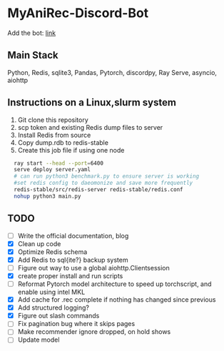 # MyAniRec-Discord-Bot

Add the bot: [link](https://discord.com/api/oauth2/authorize?client_id=1058523711570980865&permissions=534723815520&redirect_uri=https%3A%2F%2Fwww.reddit.com%2Fr%2FPurdue%2F&response_type=code&scope=bot%20messages.read%20applications.commands)

## Main Stack
Python, Redis, sqlite3, Pandas, Pytorch, discordpy, Ray Serve, asyncio, aiohttp

## Instructions on a Linux,slurm system

1. Git clone this repository
2. scp token and existing Redis dump files to server
3. Install Redis from source
4. Copy dump.rdb to redis-stable
5. Create this job file if using one node
```bash
  ray start --head --port=6400
  serve deploy server.yaml
  # can run python3 benchmark.py to ensure server is working
  #set redis config to daeomonize and save more frequently
  redis-stable/src/redis-server redis-stable/redis.conf
  nohup python3 main.py
```
## TODO
- [ ] Write the official documentation, blog
- [x] Clean up code
- [x] Optimize Redis schema
- [x] Add Redis to sql{ite?} backup system
- [ ] Figure out way to use a global aiohttp.Clientsession 
- [x] create proper install and run scripts
- [ ] Reformat Pytorch model architecture to speed up torchscript, and enable using intel MKL
- [x] Add cache for .rec complete if nothing has changed since previous
- [x] Add structured logging?
- [x] Figure out slash commands
- [ ] Fix pagination bug where it skips pages
- [ ] Make recommender ignore dropped, on hold shows
- [ ] Update model
